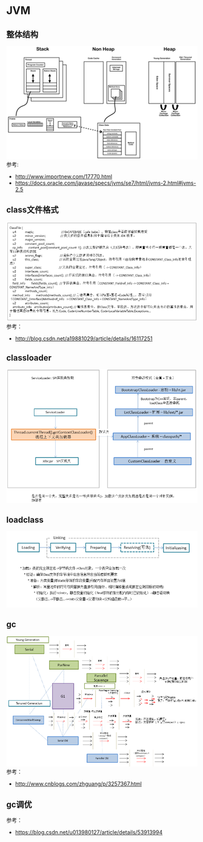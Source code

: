 # JVM
## 整体结构

![image](https://github.com/mvpanda/projects/blob/master/java/imgs/jvm.png)
参考: 
* http://www.importnew.com/17770.html
* https://docs.oracle.com/javase/specs/jvms/se7/html/jvms-2.html#jvms-2.5

## class文件格式
![image](https://github.com/mvpanda/projects/blob/master/java/imgs/classfile.png)
参考：
* http://blog.csdn.net/a19881029/article/details/16117251

## classloader

![image](https://github.com/mvpanda/projects/blob/master/java/imgs/classloader.png)

## loadclass

![image](https://github.com/mvpanda/projects/blob/master/java/imgs/classloader-loadclass.png)

## gc

![image](https://github.com/mvpanda/projects/blob/master/java/imgs/gc.png)
参考：
* http://www.cnblogs.com/zhguang/p/3257367.html

## gc调优
参考：
* https://blog.csdn.net/u013980127/article/details/53913994
